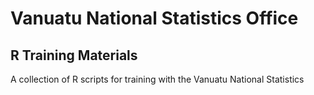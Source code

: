 # Vanuatu National Statistics Office

## R Training Materials


A collection of R scripts for training with the Vanuatu National Statistics
